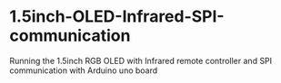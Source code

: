 # 1.5inch-OLED-Infrared-SPI-communication
Running the 1.5inch RGB OLED with Infrared remote controller and SPI communication with Arduino uno board
